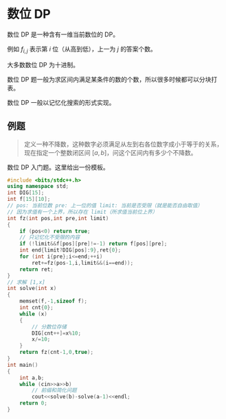 # 数位 DP

数位 DP 是一种含有一维当前数位的 DP。

例如 $f_{i,j}$ 表示第 $i$ 位（从高到低），上一为 $j$ 的答案个数。

大多数数位 DP 为十进制。
 
数位 DP 题一般为求区间内满足某条件的数的个数，所以很多时候都可以分块打表。

数位 DP 一般以记忆化搜索的形式实现。

## 例题

> 定义一种不降数，这种数字必须满足从左到右各位数字成小于等于的关系，现在指定一个整数闭区间 $[a,b]$，问这个区间内有多少个不降数。

数位 DP 入门题。这里给出一份模板。

```cpp
#include <bits/stdc++.h>
using namespace std;
int DIG[15];
int f[15][10];
// pos: 当前位数 pre: 上一位的值 limit: 当前是否受限（就是能否自由取值）
// 因为求值有一个上界，所以存在 limit（所求值当前位上界）
int fz(int pos,int pre,int limit)
{
    if (pos<0) return true;
    // 只记忆化不受限的内容
    if (!limit&&f[pos][pre]!=-1) return f[pos][pre];
    int end{limit?DIG[pos]:9},ret{0};
    for (int i{pre};i<=end;++i)
        ret+=fz(pos-1,i,limit&&(i==end));
    return ret;
}
// 求解 [1,x]
int solve(int x)
{
    memset(f,-1,sizeof f);
    int cnt{0};
    while (x)
    {
        // 分数位存储
        DIG[cnt++]=x%10;
        x/=10;
    }
    return fz(cnt-1,0,true);
}
int main()
{
    int a,b;
    while (cin>>a>>b)
        // 前缀和简化问题
        cout<<solve(b)-solve(a-1)<<endl;
    return 0;
}
```